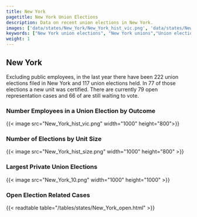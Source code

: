 ```yaml
---
title: New York
pagetitle: New York Union Elections
description: Data on recent union elections in New York.
images: ['data/states/New_York/New_York_hist_vic.png', 'data/states/New_York/New_York_hist_size.png', 'data/states/New_York/New_York_10.png']
keywords: ["New York union elections", "New York unions","Union elections"]
weight: 1
---
```

##  New York

Excluding public employees, in the last year there have been 222 union elections filed in New York and 117 union elections held. In 77 of those elections a new unit was certified. There are currently 79 open representation cases and 66 of are still waiting to vote.

### Number Employees in a Union Election by Outcome
{{< image src="New_York_hist_vic.png" width="1000" height="800">}}

### Number of Elections by Unit Size
{{< image src="New_York_hist_size.png" width="1000" height="800" >}}

### Largest Private Union Elections
{{< image src="New_York_10.png" width="1000" height="1000"  >}}

### Open Election Related Cases
{{< readtable table="/tables/states/New_York_open.html" >}}

